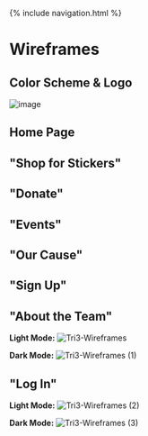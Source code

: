{% include navigation.html %}

# Wireframes

## Color Scheme & Logo
![image](https://user-images.githubusercontent.com/55467785/157729346-ac7e705a-6f0e-4860-8ba2-06a79ddec9e6.png)

## Home Page

## "Shop for Stickers"

## "Donate"

## "Events"

## "Our Cause"

## "Sign Up"


## "About the Team"
**Light Mode:**
![Tri3-Wireframes](https://user-images.githubusercontent.com/70492417/159053286-8cc0aa71-10da-4c25-b249-632db0428cc6.png)

**Dark Mode:**
![Tri3-Wireframes (1)](https://user-images.githubusercontent.com/70492417/159053341-2cc5c31e-423e-40b3-aeb9-6b91dca2c7d0.png)

## "Log In"
**Light Mode:**
![Tri3-Wireframes (2)](https://user-images.githubusercontent.com/70492417/159625776-51728952-df1d-45a6-b043-c7cad4df8535.png)

**Dark Mode:**
![Tri3-Wireframes (3)](https://user-images.githubusercontent.com/70492417/159629213-efdb0c41-d026-436d-814a-1a0eeccf228f.png)
